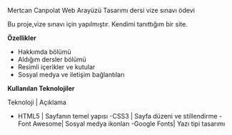 Mertcan Canpolat Web Arayüzü Tasarımı dersi vize sınavı ödevi

Bu proje,vize sınavı için yapılmıştır.
Kendimi tanıttığım bir site.


**Özellikler**

- Hakkımda bölümü  
- Aldığım dersler bölümü 
-  Resimli içerikler ve kutular  
- Sosyal medya ve iletişim bağlantıları  



**Kullanılan Teknolojiler**

Teknoloji | Açıklama 
- HTML5 | Sayfanın temel yapısı 
-CSS3  | Sayfa düzeni ve stillendirme 
-Font Awesome| Sosyal medya ikonları 
-Google Fonts| Yazı tipi tasarımı 

